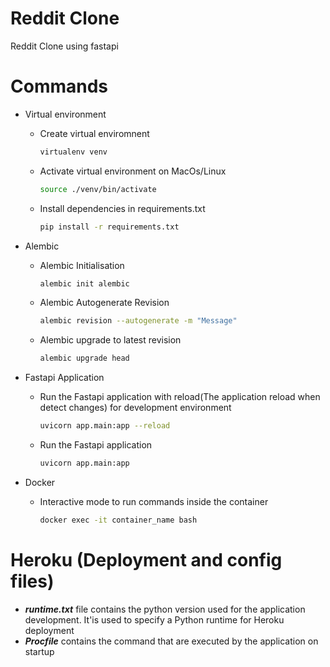 # Reddit Clone

Reddit Clone using fastapi

# Commands

-   Virtual environment
    -   Create virtual enviromnent
        ```bash
        virtualenv venv
        ```
    -   Activate virtual environment on MacOs/Linux
        ```bash
        source ./venv/bin/activate
        ```
    -   Install dependencies in requirements.txt
        ```bash
        pip install -r requirements.txt
        ```
-   Alembic

    -   Alembic Initialisation
        ```bash
        alembic init alembic
        ```
    -   Alembic Autogenerate Revision
        ```bash
        alembic revision --autogenerate -m "Message"
        ```
    -   Alembic upgrade to latest revision
        ```bash
        alembic upgrade head
        ```

-   Fastapi Application
    -   Run the Fastapi application with reload(The application reload when detect changes) for development environment
        ```bash
        uvicorn app.main:app --reload
        ```
    -   Run the Fastapi application
        ```bash
        uvicorn app.main:app
        ```
-   Docker
    -   Interactive mode to run commands inside the container
        ```bash
        docker exec -it container_name bash
        ```

# Heroku (Deployment and config files)

-   **_runtime.txt_** file contains the python version used for the application development. It'is used to specify a Python runtime for Heroku deployment
-   **_Procfile_** contains the command that are executed by the application on startup

